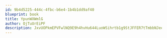 ```yaml
---
id: 9b4d5225-444c-4fbc-b6e4-1b4b1dd9af40
blueprint: book
title: YpunWXWmlG
author: OjTuUrEiPF
description: JxvUOPkmEPVFwlNQ9E9h4hvHu644LuoWSihrtb1g9StJFFER7tTmbbNJeeyqR5qzDW2SqNaHzFMU1h0u3QBg7cegG9qh4kAcSbr6
---
```

